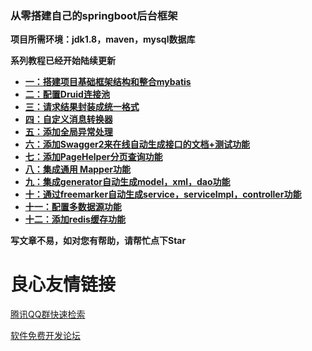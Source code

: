  

### **从零搭建自己的springboot后台框架** 


 **项目所需环境：jdk1.8，maven，mysql数据库** 

 **系列教程已经开始陆续更新** 


- [ **一：搭建项目基础框架结构和整合mybatis** ](https://juejin.im/post/5ad6b3c3f265da237c696ba0)
- [ **二：配置Druid连接池**  ](https://juejin.im/post/5ad703686fb9a028dd4ec453)
- [ **三：请求结果封装成统一格式** ](https://juejin.im/post/5ad7ed676fb9a045dd1f0450)
- [ **四：自定义消息转换器** ](https://juejin.im/post/5ad811e66fb9a0460138ceb1)
- [ **五：添加全局异常处理** ](https://juejin.im/post/5ad9bad1518825671951d967)
- [ **六：添加Swagger2来在线自动生成接口的文档+测试功能** ](https://juejin.im/post/5adb00195188256736147e03)
- [ **七：添加PageHelper分页查询功能** ](https://juejin.im/post/5adc90726fb9a07ab5087c7f)
- [ **八：集成通用 Mapper功能** ](https://juejin.im/post/5adc9fd1518825671b021f7d)
- [ **九：集成generator自动生成model，xml，dao功能** ](https://juejin.im/post/5adff22f6fb9a07ac76e79a3)
- [ **十：通过freemarker自动生成service，serviceImpl，controller功能** ](https://juejin.im/post/5ae02c75f265da0ba76f67b3)
- [ **十一：配置多数据源功能** ](https://juejin.im/post/5ae5aaba518825673c61aef9)
- [ **十二：添加redis缓存功能** ](https://juejin.im/post/5ae6a7636fb9a07ac3633ed8)

 **写文章不易，如对您有帮助，请帮忙点下Star** 

 # 良心友情链接

[腾讯QQ群快速检索](http://u.720life.cn/s/8cf73f7c)

[软件免费开发论坛](http://u.720life.cn/s/bbb01dc0)